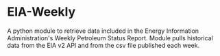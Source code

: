 # EIA-Weekly
A python module to retrieve data included in the Energy Information Administration's Weekly Petroleum Status Report. Module pulls historical data from the EIA v2 API and from the csv file published each week.

